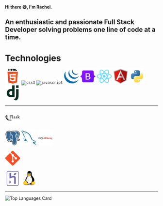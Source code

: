 **Hi there :smile:, I'm Rachel.**

## An enthusiastic and passionate Full Stack Developer solving problems one line of code at a time.

# Technologies
<div> 
<code><img alt="html5" src="https://raw.githubusercontent.com/devicons/devicon/master/icons/html5/html5-original-wordmark.svg" height="50" width="50"/></code>
<code><img alt="css3" src="https://camo.githubusercontent.com/bb5ca54a0645620f2e6db36f3000fa5b7b5c9e95b050fffad280d374e41fd9d8/68747470733a2f2f696d672e69636f6e73382e636f6d2f636f6c6f722f32782f637373332e706e67" height="50" width="50" /></code>
<code><img alt="javascript" src="https://img.icons8.com/color/2x/javascript.png" height="50" width="50" /></code>
<code><img alt="jquery" src="https://github.com/devicons/devicon/blob/master/icons/jquery/jquery-original.svg" height="50" width="50" /></code>
<code><img alt="bootstrap" src="https://github.com/devicons/devicon/blob/master/icons/bootstrap/bootstrap-original.svg" height="50" width="50" /></code>
<code><img alt="react" height="50" width="50" src="https://github.com/devicons/devicon/blob/master/icons/react/react-original.svg"></code>
<code><img alt="angular" src="https://github.com/devicons/devicon/blob/master/icons/angularjs/angularjs-original.svg" height="50" width="50" /></code>
<code><img alt="python" src= "https://raw.githubusercontent.com/devicons/devicon/master/icons/python/python-original.svg" height="50" width="50" /></code>
<code><img alt="django" src="https://github.com/devicons/devicon/blob/master/icons/django/django-plain.svg" height="50" width="50" /></code>
</div>
<hr></hr>
<div> 
<code><img alt="flask" src="https://github.com/devicons/devicon/blob/master/icons/flask/flask-original-wordmark.svg" height="50" width="50" /></code>

<code><img alt="postgresql" src="https://github.com/devicons/devicon/blob/master/icons/postgresql/postgresql-original.svg" height="50" width="50" /></code>
<code><img alt="mysql" src="https://github.com/devicons/devicon/blob/master/icons/mysql/mysql-original.svg" height="50" width="50" /></code>
<code><img alt="sqlalchemy" src="https://github.com/devicons/devicon/blob/master/icons/sqlalchemy/sqlalchemy-original-wordmark.svg" height="50" width="50" /></code>

  <code><img alt="Html" height="50" width="50" src="https://github.com/devicons/devicon/blob/master/icons/git/git-original.svg"></code>

  <code><img alt="heroku" height="50" width="50" src="https://github.com/devicons/devicon/blob/master/icons/heroku/heroku-original.svg"></code>
  <code><img alt="linux" height="50" width="50" src="https://github.com/devicons/devicon/blob/master/icons/linux/linux-original.svg"></code>
</div>
  <hr></hr>
  
  



![Top Languages Card](https://github-readme-stats.vercel.app/api/top-langs/?username=Rachelnk&layout=compact&langs_count=8)
